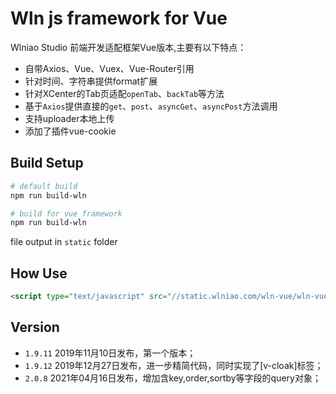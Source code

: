 # Wln js framework for Vue
Wlniao Studio 前端开发适配框架Vue版本,主要有以下特点：
* 自带Axios、Vue、Vuex、Vue-Router引用
* 针对时间、字符串提供format扩展
* 针对XCenter的Tab页适配`openTab`、`backTab`等方法
* 基于`Axios`提供直接的`get`、`post`、`asyncGet`、`asyncPost`方法调用
* 支持uploader本地上传
* 添加了插件vue-cookie

## Build Setup
``` bash
# default build
npm run build-wln

# build for vue framework
npm run build-wln
```
file output in `static` folder

## How Use
``` html
<script type="text/javascript" src="//static.wlniao.com/wln-vue/wln-vue.js"></script>
```

## Version
* `1.9.11` 2019年11月10日发布，第一个版本；
* `1.9.12` 2019年12月27日发布，进一步精简代码，同时实现了[v-cloak]标签；
* `2.0.8`   2021年04月16日发布，增加含key,order,sortby等字段的query对象；


